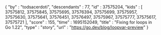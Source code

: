 {
  "by" : "todsacerdoti",
  "descendants" : 77,
  "id" : 37575204,
  "kids" : [ 37575812, 37575845, 37575695, 37576394, 37575699, 37575957, 37575630, 37575641, 37576451, 37576497, 37575967, 37575777, 37575617, 37575721 ],
  "score" : 155,
  "time" : 1695152049,
  "title" : "Fixing for loops in Go 1.22",
  "type" : "story",
  "url" : "https://go.dev/blog/loopvar-preview"
}
